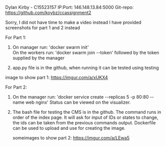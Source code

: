 Dylan Kirby - C15523157
IP:Port: 146.148.13.84:5000
Git-repo: https://github.com/koybz/ccassignment2

Sorry, I did not have time to make a video instead I have provided screenshots for part 1 and 2 instead

For Part 1:

1. On manager run: 'docker swarm init'	 
On the workers run: 'docker swarm join --token' followed by the token supplied by the manager
	
2. app.py file is in the github, when running it can be tested using testing
  
  image to show part 1: https://imgur.com/a/xUKX4
	
For Part 2:
	
1. On the manager run: 'docker service create --replicas 5 -p 80:80 --name web nginx'
Status can be viewed on the visualizer.
	 
2. The bash file for testing the CMS is in the github. The command runs in order of the index page. It will ask for input of IDs or states to change, the ids can be taken from the previous commands output. Dockerfile can be used to upload and use for creating the image.
     
     someimages to show part 2: https://imgur.com/a/LEwa5
     
     
 

